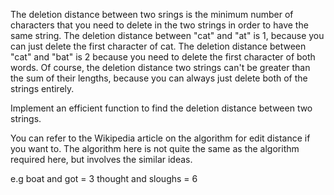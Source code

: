 The deletion distance between two srings is the minimum number of characters that you need to delete in the two strings in order to have the same string. The deletion distance between "cat" and "at" is 1, because you can just delete the first character of cat. The deletion distance between "cat" and "bat" is 2 because you need to delete the first character of both words. Of course, the deletion distance two strings can't be greater than the sum of their lengths, because you can always just delete both of the strings entirely.

Implement an efficient function to find the deletion distance between two strings. 

You can refer to the Wikipedia article on the algorithm for edit distance if you want to. The algorithm here is not quite the same as the algorithm required here, but involves the similar ideas.

e.g boat and got = 3
thought and sloughs = 6